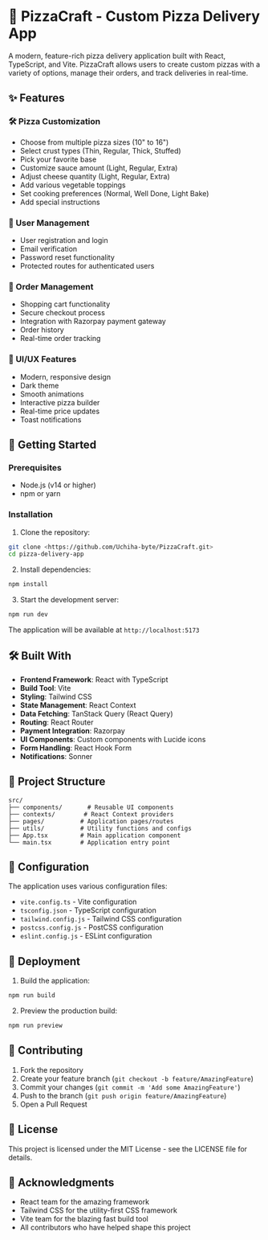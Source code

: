 # 🍕 PizzaCraft - Custom Pizza Delivery App

A modern, feature-rich pizza delivery application built with React, TypeScript, and Vite. PizzaCraft allows users to create custom pizzas with a variety of options, manage their orders, and track deliveries in real-time.

## ✨ Features

### 🛠️ Pizza Customization
- Choose from multiple pizza sizes (10" to 16")
- Select crust types (Thin, Regular, Thick, Stuffed)
- Pick your favorite base
- Customize sauce amount (Light, Regular, Extra)
- Adjust cheese quantity (Light, Regular, Extra)
- Add various vegetable toppings
- Set cooking preferences (Normal, Well Done, Light Bake)
- Add special instructions

### 👤 User Management
- User registration and login
- Email verification
- Password reset functionality
- Protected routes for authenticated users

### 🛒 Order Management
- Shopping cart functionality
- Secure checkout process
- Integration with Razorpay payment gateway
- Order history
- Real-time order tracking

### 💅 UI/UX Features
- Modern, responsive design
- Dark theme
- Smooth animations
- Interactive pizza builder
- Real-time price updates
- Toast notifications

## 🚀 Getting Started

### Prerequisites
- Node.js (v14 or higher)
- npm or yarn

### Installation

1. Clone the repository:
```bash
git clone <https://github.com/Uchiha-byte/PizzaCraft.git>
cd pizza-delivery-app
```

2. Install dependencies:
```bash
npm install
```

3. Start the development server:
```bash
npm run dev
```

The application will be available at `http://localhost:5173`

## 🛠️ Built With

- **Frontend Framework**: React with TypeScript
- **Build Tool**: Vite
- **Styling**: Tailwind CSS
- **State Management**: React Context
- **Data Fetching**: TanStack Query (React Query) 
- **Routing**: React Router
- **Payment Integration**: Razorpay
- **UI Components**: Custom components with Lucide icons
- **Form Handling**: React Hook Form
- **Notifications**: Sonner


## 📁 Project Structure

```
src/
├── components/       # Reusable UI components
├── contexts/        # React Context providers
├── pages/          # Application pages/routes
├── utils/          # Utility functions and configs
├── App.tsx         # Main application component
└── main.tsx        # Application entry point
```

## 🔧 Configuration

The application uses various configuration files:
- `vite.config.ts` - Vite configuration
- `tsconfig.json` - TypeScript configuration
- `tailwind.config.js` - Tailwind CSS configuration
- `postcss.config.js` - PostCSS configuration
- `eslint.config.js` - ESLint configuration

## 🚀 Deployment

1. Build the application:
```bash
npm run build
```

2. Preview the production build:
```bash
npm run preview
```

## 🤝 Contributing

1. Fork the repository
2. Create your feature branch (`git checkout -b feature/AmazingFeature`)
3. Commit your changes (`git commit -m 'Add some AmazingFeature'`)
4. Push to the branch (`git push origin feature/AmazingFeature`)
5. Open a Pull Request

## 📝 License

This project is licensed under the MIT License - see the LICENSE file for details.

## 🙏 Acknowledgments

- React team for the amazing framework
- Tailwind CSS for the utility-first CSS framework
- Vite team for the blazing fast build tool
- All contributors who have helped shape this project 
